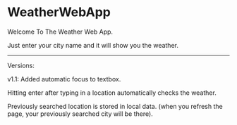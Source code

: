 # WeatherWebApp

Welcome To The Weather Web App.

Just enter your city name and it will show you the weather.

-------------------------------------------------------------
Versions:

v1.1:
Added automatic focus to textbox.

Hitting enter after typing in a location automatically checks the weather.

Previously searched location is stored in local data. (when you refresh the page, your previously searched city will be there).
